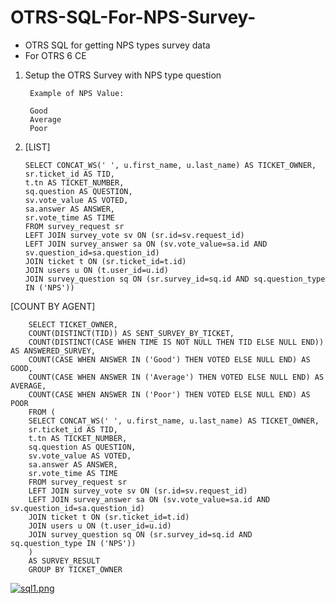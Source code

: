 # OTRS-SQL-For-NPS-Survey-
- OTRS SQL for getting NPS types survey data
- For OTRS 6 CE


1. Setup the OTRS Survey with NPS type question
	
		Example of NPS Value:
		
		Good 
		Average
		Poor


2. 	[LIST]

		SELECT CONCAT_WS(' ', u.first_name, u.last_name) AS TICKET_OWNER,
		sr.ticket_id AS TID, 
		t.tn AS TICKET_NUMBER, 
		sq.question AS QUESTION,
		sv.vote_value AS VOTED, 
		sa.answer AS ANSWER,
		sr.vote_time AS TIME
		FROM survey_request sr
		LEFT JOIN survey_vote sv ON (sr.id=sv.request_id)
		LEFT JOIN survey_answer sa ON (sv.vote_value=sa.id AND sv.question_id=sa.question_id)
		JOIN ticket t ON (sr.ticket_id=t.id)
		JOIN users u ON (t.user_id=u.id)
		JOIN survey_question sq ON (sr.survey_id=sq.id AND sq.question_type IN ('NPS'))	


[COUNT BY AGENT]

		SELECT TICKET_OWNER,
		COUNT(DISTINCT(TID)) AS SENT_SURVEY_BY_TICKET,
		COUNT(DISTINCT(CASE WHEN TIME IS NOT NULL THEN TID ELSE NULL END)) AS ANSWERED_SURVEY,
		COUNT(CASE WHEN ANSWER IN ('Good') THEN VOTED ELSE NULL END) AS GOOD,
		COUNT(CASE WHEN ANSWER IN ('Average') THEN VOTED ELSE NULL END) AS AVERAGE,
		COUNT(CASE WHEN ANSWER IN ('Poor') THEN VOTED ELSE NULL END) AS POOR
		FROM (
		SELECT CONCAT_WS(' ', u.first_name, u.last_name) AS TICKET_OWNER,
		sr.ticket_id AS TID, 
		t.tn AS TICKET_NUMBER, 
		sq.question AS QUESTION,
		sv.vote_value AS VOTED, 
		sa.answer AS ANSWER,
		sr.vote_time AS TIME
		FROM survey_request sr
		LEFT JOIN survey_vote sv ON (sr.id=sv.request_id)
		LEFT JOIN survey_answer sa ON (sv.vote_value=sa.id AND sv.question_id=sa.question_id)
		JOIN ticket t ON (sr.ticket_id=t.id)
		JOIN users u ON (t.user_id=u.id)
		JOIN survey_question sq ON (sr.survey_id=sq.id AND sq.question_type IN ('NPS'))
		)
		AS SURVEY_RESULT
		GROUP BY TICKET_OWNER
		
		
[![sql1.png](https://i.postimg.cc/d15F4v6W/sql1.png)](https://postimg.cc/bDS4w7Kb)

